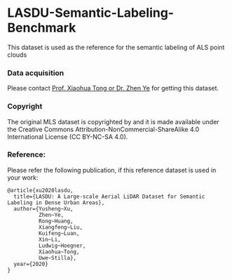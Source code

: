 # LASDU-Semantic-Labeling-Benchmark
This dataset is used as the reference for the semantic labeling of ALS point clouds

### Data acquisition

Please contact [Prof. Xiaohua Tong or Dr. Zhen Ye](http://www.pf.bgu.tum.de/sta.html) for getting this dataset. 

### Copyright
The original MLS dataset is copyrighted by  and it is made available under the Creative Commons Attribution-NonCommercial-ShareAlike 4.0 International License (CC BY-NC-SA 4.0).

### Reference:

Please refer the following publication, if this reference dataset is used in your work:

```
@article{xu2020lasdu,
  title={LASDU: A Large-scale Aerial LiDAR Dataset for Semantic Labeling in Dense Urban Areas},
  author={Yusheng~Xu,
          Zhen~Ye,        
          Rong~Huang,
          Xiangfeng~Liu,
          Kuifeng~Luan,
          Xin~Li,
          Ludwig~Hoegner,
          Xiaohua~Tong,
          Uwe~Stilla},
  year={2020}
}
```

